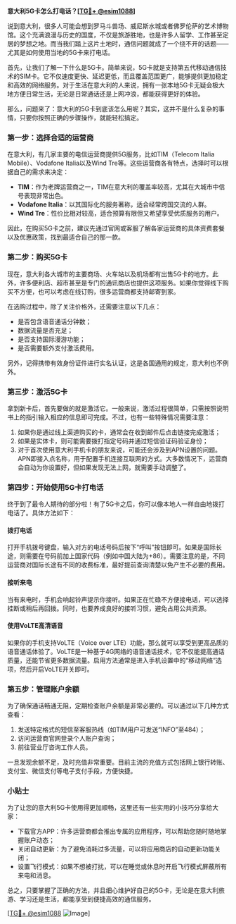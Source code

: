 **意大利5G卡怎么打电话？[[TG💪+ @esim1088](https://t.me/s/esim1088)]**

说到意大利，很多人可能会想到罗马斗兽场、威尼斯水城或者佛罗伦萨的艺术博物馆。这个充满浪漫与历史的国度，不仅是旅游胜地，也是许多人留学、工作甚至定居的梦想之地。而当我们踏上这片土地时，通信问题就成了一个绕不开的话题——尤其是如何使用当地的5G卡来打电话。

首先，让我们了解一下什么是5G卡。简单来说，5G卡就是支持第五代移动通信技术的SIM卡。它不仅速度更快、延迟更低，而且覆盖范围更广，能够提供更加稳定和高效的网络服务。对于生活在意大利的人来说，拥有一张本地5G卡无疑会极大地方便日常生活，无论是日常通话还是上网冲浪，都能获得更好的体验。

那么，问题来了：意大利的5G卡到底该怎么用呢？其实，这并不是什么复杂的事情，只要你按照正确的步骤操作，就能轻松搞定。

### **第一步：选择合适的运营商**
在意大利，有几家主要的电信运营商提供5G服务，比如TIM（Telecom Italia Mobile）、Vodafone Italia以及Wind Tre等。这些运营商各有特点，选择时可以根据自己的需求来决定：

- **TIM**：作为老牌运营商之一，TIM在意大利的覆盖率较高，尤其在大城市中信号表现非常出色。
- **Vodafone Italia**：以其国际化的服务著称，适合经常跨国交流的人群。
- **Wind Tre**：性价比相对较高，适合预算有限但又希望享受优质服务的用户。

因此，在购买5G卡之前，建议先通过官网或客服了解各家运营商的具体资费套餐以及优惠政策，找到最适合自己的那一款。

### **第二步：购买5G卡**
现在，意大利各大城市的主要商场、火车站以及机场都有出售5G卡的地方。此外，许多便利店、超市甚至是专门的通讯商店也提供这项服务。如果你觉得线下购买不方便，也可以考虑在线订购，很多运营商都支持邮寄到家。

在选购过程中，除了关注价格外，还需要注意以下几点：
- 是否包含语音通话分钟数；
- 数据流量是否充足；
- 是否支持国际漫游功能；
- 是否需要额外支付激活费用。

另外，记得携带有效身份证件进行实名认证，这是各国通用的规定，意大利也不例外。

### **第三步：激活5G卡**
拿到新卡后，首先要做的就是激活它。一般来说，激活过程很简单，只需按照说明书上的指引输入相应的信息即可完成。不过，也有一些特殊情况需要注意：

1. 如果你是通过线上渠道购买的卡，通常会在收到邮件后点击链接完成激活；
2. 如果是实体卡，则可能需要拨打指定号码并通过短信验证码验证身份；
3. 对于首次使用意大利手机卡的朋友来说，可能还会涉及到APN设置的问题。APN即接入点名称，用于配置手机连接互联网的方式。大多数情况下，运营商会自动为你设置好，但如果发现无法上网，就需要手动调整了。

### **第四步：开始使用5G卡打电话**
终于到了最令人期待的部分啦！有了5G卡之后，你可以像本地人一样自由地拨打电话了。具体方法如下：

#### **拨打电话**
打开手机拨号键盘，输入对方的电话号码后按下“呼叫”按钮即可。如果是国际长途，则需要在号码前加上国家代码（例如中国大陆为+86）。需要注意的是，不同运营商对国际长途有不同的收费标准，最好提前查询清楚以免产生不必要的费用。

#### **接听来电**
当有来电时，手机会响起铃声提示你接听。如果正在忙碌不方便接电话，可以选择挂断或稍后再回拨。同时，也要养成良好的接听习惯，避免占用公共资源。

#### **使用VoLTE高清语音**
如果你的手机支持VoLTE（Voice over LTE）功能，那么就可以享受到更高品质的语音通话体验了。VoLTE是一种基于4G网络的语音通话技术，它不仅能提高通话质量，还能节省更多数据流量。启用方法通常是进入手机设置中的“移动网络”选项，然后开启VoLTE开关即可。

### **第五步：管理账户余额**
为了确保通话畅通无阻，定期检查账户余额是非常必要的。可以通过以下几种方式查看：

1. 发送特定格式的短信至客服热线（如TIM用户可发送“INFO”至484）；
2. 访问运营商官网登录个人账户查询；
3. 前往营业厅咨询工作人员。

一旦发现余额不足，及时充值非常重要。目前主流的充值方式包括网上银行转账、支付宝、微信支付等电子支付手段，方便快捷。

### **小贴士**
为了让您的意大利5G卡使用得更加顺畅，这里还有一些实用的小技巧分享给大家：
- 下载官方APP：许多运营商都会推出专属的应用程序，可以帮助您随时随地掌握账户动态；
- 关闭自动更新：为了避免消耗过多流量，可以将应用商店的自动更新功能关闭；
- 设置飞行模式：如果不想被打扰，可以在睡觉或休息时开启飞行模式屏蔽所有来电和消息。

总之，只要掌握了正确的方法，并且细心维护好自己的5G卡，无论是在意大利旅游、学习还是生活，都能享受到便捷高效的通信服务。

[[TG💪+ @esim1088](https://t.me/s/esim1088) ![Image](https://i.postimg.cc/4NQfJmqS/Snipaste-2025-05-13-00-14-12.png)]